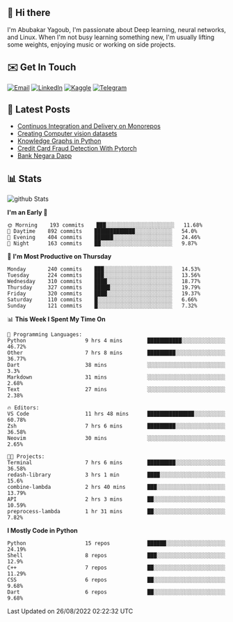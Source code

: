 ## 👋 Hi there

I'm Abubakar Yagoub, I'm passionate about Deep learning, neural networks, and
Linux. When I'm not busy learning something new, I'm usually lifting some
weights, enjoying music or working on side projects.

## ✉️ Get In Touch

[![Email](https://img.shields.io/badge/Email-f1f1f1?style=for-the-badge&logo=gmail&logoColor=0f111a)](mailto:git@blacksuan19.dev)
[![LinkedIn](https://img.shields.io/badge/LinkedIn-0077B5?style=for-the-badge&logo=linkedin&logoColor=white)](https://www.linkedin.com/in/blacksuan19/)
[![Kaggle](https://img.shields.io/badge/Kaggle-5acfff?style=for-the-badge&logo=kaggle&logoColor=white)](http://kaggle.com/abubakaryagob/)
[![Telegram](https://img.shields.io/badge/Telegram-2CA5E0?style=for-the-badge&logo=telegram&logoColor=white)](https://t.me/blacksuan19)

## 📩 Latest Posts

<!-- BLOG-POST-LIST:START -->
- [Continuos Integration and Delivery on Monorepos](http://blacksuan19.dev/blog/github-actions-monorepos/)
- [Creating Computer vision datasets](http://blacksuan19.dev/blog/creating-datasets/)
- [Knowledge Graphs in Python](http://blacksuan19.dev/projects/Knowledge_Graphs/)
- [Credit Card Fraud Detection With Pytorch](http://blacksuan19.dev/projects/credit-card-fraud-detection-with-pytorch/)
- [Bank Negara Dapp](http://blacksuan19.dev/projects/bank-negara/)
<!-- BLOG-POST-LIST:END -->

## 📊 Stats

![github Stats](https://github-readme-stats.vercel.app/api?username=blacksuan19&theme=github_dark&show_icons=true&count_private=true&custom_title=Github%20Stats&hide_border=true)

<!--START_SECTION:waka-->
**I'm an Early 🐤** 

```text
🌞 Morning    193 commits    ███░░░░░░░░░░░░░░░░░░░░░░   11.68% 
🌆 Daytime    892 commits    █████████████░░░░░░░░░░░░   54.0% 
🌃 Evening    404 commits    ██████░░░░░░░░░░░░░░░░░░░   24.46% 
🌙 Night      163 commits    ██░░░░░░░░░░░░░░░░░░░░░░░   9.87%

```
📅 **I'm Most Productive on Thursday** 

```text
Monday       240 commits    ███░░░░░░░░░░░░░░░░░░░░░░   14.53% 
Tuesday      224 commits    ███░░░░░░░░░░░░░░░░░░░░░░   13.56% 
Wednesday    310 commits    ████░░░░░░░░░░░░░░░░░░░░░   18.77% 
Thursday     327 commits    █████░░░░░░░░░░░░░░░░░░░░   19.79% 
Friday       320 commits    ████░░░░░░░░░░░░░░░░░░░░░   19.37% 
Saturday     110 commits    █░░░░░░░░░░░░░░░░░░░░░░░░   6.66% 
Sunday       121 commits    █░░░░░░░░░░░░░░░░░░░░░░░░   7.32%

```


📊 **This Week I Spent My Time On** 

```text
💬 Programming Languages: 
Python                   9 hrs 4 mins        ███████████░░░░░░░░░░░░░░   46.72% 
Other                    7 hrs 8 mins        █████████░░░░░░░░░░░░░░░░   36.77% 
Dart                     38 mins             ░░░░░░░░░░░░░░░░░░░░░░░░░   3.3% 
Markdown                 31 mins             ░░░░░░░░░░░░░░░░░░░░░░░░░   2.68% 
Text                     27 mins             ░░░░░░░░░░░░░░░░░░░░░░░░░   2.38%

🔥 Editors: 
VS Code                  11 hrs 48 mins      ███████████████░░░░░░░░░░   60.78% 
Zsh                      7 hrs 6 mins        █████████░░░░░░░░░░░░░░░░   36.58% 
Neovim                   30 mins             ░░░░░░░░░░░░░░░░░░░░░░░░░   2.65%

🐱‍💻 Projects: 
Terminal                 7 hrs 6 mins        █████████░░░░░░░░░░░░░░░░   36.58% 
redash-library           3 hrs 1 min         ████░░░░░░░░░░░░░░░░░░░░░   15.6% 
combine-lambda           2 hrs 40 mins       ███░░░░░░░░░░░░░░░░░░░░░░   13.79% 
API                      2 hrs 3 mins        ██░░░░░░░░░░░░░░░░░░░░░░░   10.59% 
preprocess-lambda        1 hr 31 mins        ██░░░░░░░░░░░░░░░░░░░░░░░   7.82%

```

**I Mostly Code in Python** 

```text
Python                   15 repos            ██████░░░░░░░░░░░░░░░░░░░   24.19% 
Shell                    8 repos             ███░░░░░░░░░░░░░░░░░░░░░░   12.9% 
C++                      7 repos             ██░░░░░░░░░░░░░░░░░░░░░░░   11.29% 
CSS                      6 repos             ██░░░░░░░░░░░░░░░░░░░░░░░   9.68% 
Dart                     6 repos             ██░░░░░░░░░░░░░░░░░░░░░░░   9.68%

```



 Last Updated on 26/08/2022 02:22:32 UTC
<!--END_SECTION:waka-->
